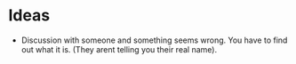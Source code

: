 # Ideas
- Discussion with someone and something seems wrong. You have to find out what it is. (They arent telling you their real name).